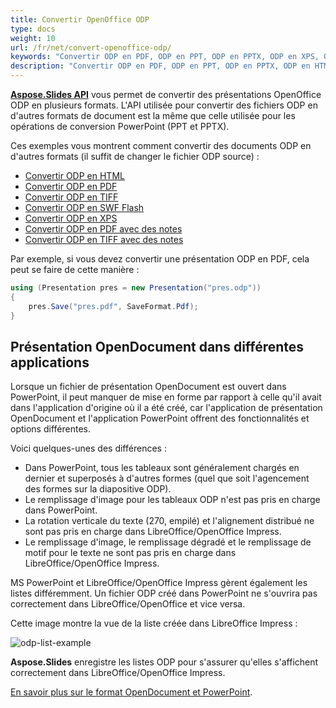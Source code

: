 ```yaml
---
title: Convertir OpenOffice ODP
type: docs
weight: 10
url: /fr/net/convert-openoffice-odp/
keywords: "Convertir ODP en PDF, ODP en PPT, ODP en PPTX, ODP en XPS, ODP en HTML, ODP en TIFF"
description: "Convertir ODP en PDF, ODP en PPT, ODP en PPTX, ODP en HTML et d'autres formats avec Aspose.Slides."
---
```


[**Aspose.Slides API**](https://products.aspose.com/slides/net/) vous permet de convertir des présentations OpenOffice ODP en plusieurs formats. L'API utilisée pour convertir des fichiers ODP en d'autres formats de document est la même que celle utilisée pour les opérations de conversion PowerPoint (PPT et PPTX).

Ces exemples vous montrent comment convertir des documents ODP en d'autres formats (il suffit de changer le fichier ODP source) :

- [Convertir ODP en HTML](/slides/fr/net/convert-powerpoint-ppt-and-pptx-to-html/)
- [Convertir ODP en PDF](/slides/fr/net/convert-powerpoint-ppt-and-pptx-to-pdf/)
- [Convertir ODP en TIFF](/slides/fr/net/convert-powerpoint-to-tiff/)
- [Convertir ODP en SWF Flash](/slides/fr/net/convert-powerpoint-ppt-and-pptx-to-swf-flash/)
- [Convertir ODP en XPS](/slides/fr/net/convert-powerpoint-ppt-and-pptx-to-microsoft-xps-document/)
- [Convertir ODP en PDF avec des notes](/slides/fr/net/convert-powerpoint-ppt-and-pptx-to-pdf-with-notes/)
- [Convertir ODP en TIFF avec des notes](/slides/fr/net/convert-powerpoint-ppt-and-pptx-to-tiff-with-notes/)

Par exemple, si vous devez convertir une présentation ODP en PDF, cela peut se faire de cette manière :

```csharp
using (Presentation pres = new Presentation("pres.odp"))
{
    pres.Save("pres.pdf", SaveFormat.Pdf);
}
```



## Présentation OpenDocument dans différentes applications

Lorsque un fichier de présentation OpenDocument est ouvert dans PowerPoint, il peut manquer de mise en forme par rapport à celle qu'il avait dans l'application d'origine où il a été créé, car l'application de présentation OpenDocument et l'application PowerPoint offrent des fonctionnalités et options différentes.

Voici quelques-unes des différences :
- Dans PowerPoint, tous les tableaux sont généralement chargés en dernier et superposés à d'autres formes (quel que soit l'agencement des formes sur la diapositive ODP). 
- Le remplissage d'image pour les tableaux ODP n'est pas pris en charge dans PowerPoint. 
- La rotation verticale du texte (270, empilé) et l'alignement distribué ne sont pas pris en charge dans LibreOffice/OpenOffice Impress.
- Le remplissage d'image, le remplissage dégradé et le remplissage de motif pour le texte ne sont pas pris en charge dans LibreOffice/OpenOffice Impress.

MS PowerPoint et LibreOffice/OpenOffice Impress gèrent également les listes différemment. Un fichier ODP créé dans PowerPoint ne s'ouvrira pas correctement dans LibreOffice/OpenOffice et vice versa.

Cette image montre la vue de la liste créée dans LibreOffice Impress :

![odp-list-example](odp-list-example.png)



**Aspose.Slides** enregistre les listes ODP pour s'assurer qu'elles s'affichent correctement dans LibreOffice/OpenOffice Impress.

[En savoir plus sur le format OpenDocument et PowerPoint](https://support.microsoft.com/en-gb/office/use-powerpoint-to-save-or-open-a-presentation-in-the-opendocument-presentation-odp-format-94805e84-1b09-4c98-a8b5-0da2a52242a0/).